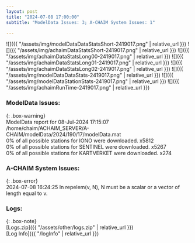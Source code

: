 ```yaml
---
layout: post
title: "2024-07-08 17:00:00"
subtitle: "ModelData Issues: 3; A-CHAIM System Issues: 1"

---
```


![]({{ "/assets/img/modelDataDataStatsShort-2419017.png" | relative_url }})
![]({{ "/assets/img/achaimDataStatsShort-2419017.png" | relative_url }})
![]({{ "/assets/img/achaimDataStatsLong00-2419017.png" | relative_url }})
![]({{ "/assets/img/achaimDataStatsLong01-2419017.png" | relative_url }})
![]({{ "/assets/img/achaimDataStatsLong02-2419017.png" | relative_url }})
![]({{ "/assets/img/modelDataDataStats-2419017.png" | relative_url }})
![]({{ "/assets/img/modelDataStationStats-2419017.png" | relative_url }})
![]({{ "/assets/img/achaimRunTime-2419017.png" | relative_url }})


### ModelData Issues:  
  
{: .box-warning}  
 ModelData report for 08-Jul-2024 17:15:07   
 /home/chaim/ACHAIM_SERVER/A-CHAIM/modelData/2024/190/17/modelData.mat   
 0% of all possible stations for IONO were downloaded. x5812   
 0% of all possible stations for SENTINEL were downloaded. x5267   
 0% of all possible stations for KARTVERKET were downloaded. x274   
  
### A-CHAIM System Issues:  
  
{: .box-error}  
2024-07-08 16:24:25 In repelem(v, N), N must be a scalar or a vector of length equal to v.  

### Logs:  
  
{: .box-note}  
[Logs.zip]({{ "/assets/other/logs.zip" | relative_url }})  
[Log Info]({{ "/logInfo" | relative_url }})  
